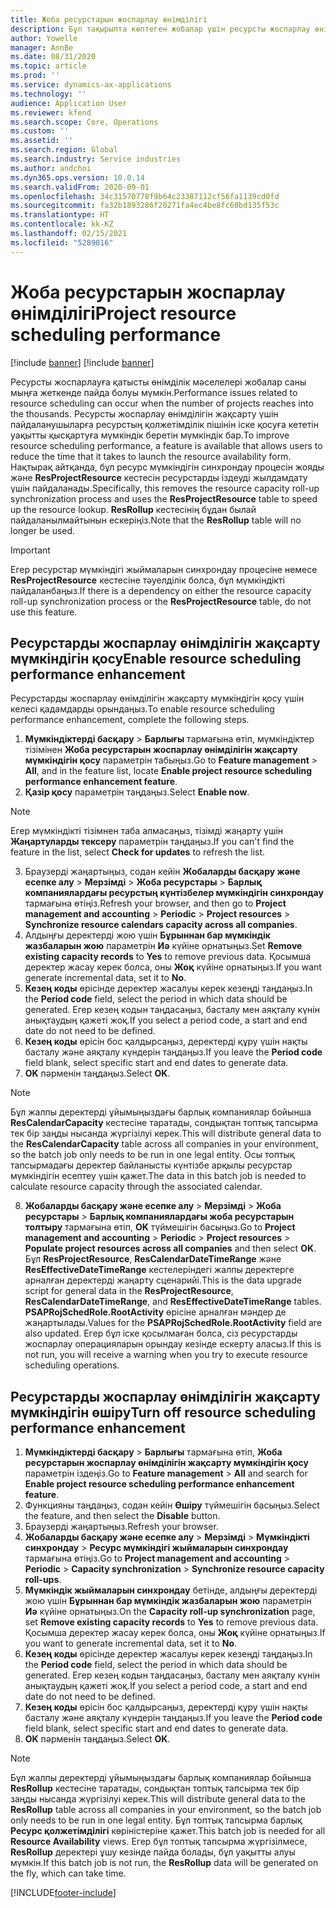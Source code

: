 ```yaml
---
title: Жоба ресурстарын жоспарлау өнімділігі
description: Бұл тақырыпта көптеген жобалар үшін ресурсты жоспарлау өнімділігін жақсарту туралы ақпарат берілген.
author: Yowelle
manager: AnnBe
ms.date: 08/31/2020
ms.topic: article
ms.prod: ''
ms.service: dynamics-ax-applications
ms.technology: ''
audience: Application User
ms.reviewer: kfend
ms.search.scope: Core, Operations
ms.custom: ''
ms.assetid: ''
ms.search.region: Global
ms.search.industry: Service industries
ms.author: andchoi
ms.dyn365.ops.version: 10.0.14
ms.search.validFrom: 2020-09-01
ms.openlocfilehash: 34c31570778f9b64c23387112cf56fa1139cd0fd
ms.sourcegitcommit: fa32b1893286f20271fa4ec4be8fc68bd135f53c
ms.translationtype: HT
ms.contentlocale: kk-KZ
ms.lasthandoff: 02/15/2021
ms.locfileid: "5289016"
---
```

# <a name="project-resource-scheduling-performance"></a><span data-ttu-id="78a2b-103">Жоба ресурстарын жоспарлау өнімділігі</span><span class="sxs-lookup"><span data-stu-id="78a2b-103">Project resource scheduling performance</span></span>

[!include [banner](../includes/banner.md)]
[!include [banner](../includes/preview-banner.md)]


<span data-ttu-id="78a2b-104">Ресурсты жоспарлауға қатысты өнімділік мәселелері жобалар саны мыңға жеткенде пайда болуы мүмкін.</span><span class="sxs-lookup"><span data-stu-id="78a2b-104">Performance issues related to resource scheduling can occur when the number of projects reaches into the thousands.</span></span> <span data-ttu-id="78a2b-105">Ресурсты жоспарлау өнімділігін жақсарту үшін пайдаланушыларға ресурстың қолжетімділік пішінін іске қосуға кететін уақытты қысқартуға мүмкіндік беретін мүмкіндік бар.</span><span class="sxs-lookup"><span data-stu-id="78a2b-105">To improve resource scheduling performance, a feature is available that allows users to reduce the time that it takes to launch the resource availability form.</span></span> <span data-ttu-id="78a2b-106">Нақтырақ айтқанда, бұл ресурс мүмкіндігін синхрондау процесін жояды және **ResProjectResource** кестесін ресурстарды іздеуді жылдамдату үшін пайдаланады.</span><span class="sxs-lookup"><span data-stu-id="78a2b-106">Specifically, this removes the resource capacity roll-up synchronization process and uses the **ResProjectResource** table to speed up the resource lookup.</span></span> <span data-ttu-id="78a2b-107">**ResRollup** кестесінің бұдан былай пайдаланылмайтынын ескеріңіз.</span><span class="sxs-lookup"><span data-stu-id="78a2b-107">Note that the **ResRollup** table will no longer be used.</span></span>

> [!IMPORTANT]
> <span data-ttu-id="78a2b-108">Егер ресурстар мүмкіндігі жыймаларын синхрондау процесіне немесе **ResProjectResource** кестесіне тәуелділік болса, бұл мүмкіндікті пайдаланбаңыз.</span><span class="sxs-lookup"><span data-stu-id="78a2b-108">If there is a dependency on either the resource capacity roll-up synchronization process or the **ResProjectResource** table, do not use this feature.</span></span>

## <a name="enable-resource-scheduling-performance-enhancement"></a><span data-ttu-id="78a2b-109">Ресурстарды жоспарлау өнімділігін жақсарту мүмкіндігін қосу</span><span class="sxs-lookup"><span data-stu-id="78a2b-109">Enable resource scheduling performance enhancement</span></span>
<span data-ttu-id="78a2b-110">Ресурстарды жоспарлау өнімділігін жақсарту мүмкіндігін қосу үшін келесі қадамдарды орындаңыз.</span><span class="sxs-lookup"><span data-stu-id="78a2b-110">To enable resource scheduling performance enhancement, complete the following steps.</span></span>

1. <span data-ttu-id="78a2b-111">**Мүмкіндіктерді басқару** > **Барлығы** тармағына өтіп, мүмкіндіктер тізімінен **Жоба ресурстарын жоспарлау өнімділігін жақсарту мүмкіндігін қосу** параметрін табыңыз.</span><span class="sxs-lookup"><span data-stu-id="78a2b-111">Go to **Feature management** > **All**, and in the feature list, locate **Enable project resource scheduling performance enhancement feature**.</span></span>
2. <span data-ttu-id="78a2b-112">**Қазір қосу** параметрін таңдаңыз.</span><span class="sxs-lookup"><span data-stu-id="78a2b-112">Select **Enable now**.</span></span>

> [!NOTE]
> <span data-ttu-id="78a2b-113">Егер мүмкіндікті тізімнен таба алмасаңыз, тізімді жаңарту үшін **Жаңартуларды тексеру** параметрін таңдаңыз.</span><span class="sxs-lookup"><span data-stu-id="78a2b-113">If you can't find the feature in the list, select **Check for updates** to refresh the list.</span></span>

3. <span data-ttu-id="78a2b-114">Браузерді жаңартыңыз, содан кейін **Жобаларды басқару және есепке алу** > **Мерзімді** > **Жоба ресурстары** > **Барлық компаниялардағы ресурстың күнтізбелер мүмкіндігін синхрондау** тармағына өтіңіз.</span><span class="sxs-lookup"><span data-stu-id="78a2b-114">Refresh your browser, and then go to **Project management and accounting** > **Periodic** > **Project resources** > **Synchronize resource calendars capacity across all companies**.</span></span>
4. <span data-ttu-id="78a2b-115">Алдыңғы деректерді жою үшін **Бұрыннан бар мүмкіндік жазбаларын жою** параметрін **Иә** күйіне орнатыңыз.</span><span class="sxs-lookup"><span data-stu-id="78a2b-115">Set **Remove existing capacity records** to **Yes** to remove previous data.</span></span> <span data-ttu-id="78a2b-116">Қосымша деректер жасау керек болса, оны **Жоқ** күйіне орнатыңыз.</span><span class="sxs-lookup"><span data-stu-id="78a2b-116">If you want generate incremental data, set it to **No**.</span></span>
5. <span data-ttu-id="78a2b-117">**Кезең коды** өрісінде деректер жасалуы керек кезеңді таңдаңыз.</span><span class="sxs-lookup"><span data-stu-id="78a2b-117">In the **Period code** field, select the period in which data should be generated.</span></span> <span data-ttu-id="78a2b-118">Егер кезең кодын таңдасаңыз, басталу мен аяқталу күнін анықтаудың қажеті жоқ.</span><span class="sxs-lookup"><span data-stu-id="78a2b-118">If you select a period code, a start and end date do not need to be defined.</span></span>
6. <span data-ttu-id="78a2b-119">**Кезең коды** өрісін бос қалдырсаңыз, деректерді құру үшін нақты басталу және аяқталу күндерін таңдаңыз.</span><span class="sxs-lookup"><span data-stu-id="78a2b-119">If you leave the **Period code** field blank, select specific start and end dates to generate data.</span></span>
7. <span data-ttu-id="78a2b-120">**OK** пәрменін таңдаңыз.</span><span class="sxs-lookup"><span data-stu-id="78a2b-120">Select **OK**.</span></span>

 > [!NOTE]
 > <span data-ttu-id="78a2b-121">Бұл жалпы деректерді ұйымыңыздағы барлық компаниялар бойынша **ResCalendarCapacity** кестесіне таратады, сондықтан топтық тапсырма тек бір заңды нысанда жүргізілуі керек.</span><span class="sxs-lookup"><span data-stu-id="78a2b-121">This will distribute general data to the **ResCalendarCapacity** table across all companies in your environment, so the batch job only needs to be run in one legal entity.</span></span> <span data-ttu-id="78a2b-122">Осы топтық тапсырмадағы деректер байланысты күнтізбе арқылы ресурстар мүмкіндігін есептеу үшін қажет.</span><span class="sxs-lookup"><span data-stu-id="78a2b-122">The data in this batch job is needed to calculate resource capacity through the associated calendar.</span></span>

8. <span data-ttu-id="78a2b-123">**Жобаларды басқару және есепке алу** > **Мерзімді** > **Жоба ресурстары** > **Барлық компаниялардағы жоба ресурстарын толтыру** тармағына өтіп, **OK** түймешігін басыңыз.</span><span class="sxs-lookup"><span data-stu-id="78a2b-123">Go to **Project management and accounting** > **Periodic** > **Project resources** > **Populate project resources across all companies** and then select **OK**.</span></span> <span data-ttu-id="78a2b-124">Бұл **ResProjectResource**, **ResCalendarDateTimeRange** және **ResEffectiveDateTimeRange** кестелеріндегі жалпы деректерге арналған деректерді жаңарту сценарийі.</span><span class="sxs-lookup"><span data-stu-id="78a2b-124">This is the data upgrade script for general data in the **ResProjectResource**, **ResCalendarDateTimeRange**, and **ResEffectiveDateTimeRange** tables.</span></span> <span data-ttu-id="78a2b-125">**PSAPRojSchedRole.RootActivity** өрісіне арналған мәндер де жаңартылады.</span><span class="sxs-lookup"><span data-stu-id="78a2b-125">Values for the **PSAPRojSchedRole.RootActivity** field are also updated.</span></span> <span data-ttu-id="78a2b-126">Егер бұл іске қосылмаған болса, сіз ресурстарды жоспарлау операцияларын орындау кезінде ескерту аласыз.</span><span class="sxs-lookup"><span data-stu-id="78a2b-126">If this is not run, you will receive a warning when you try to execute resource scheduling operations.</span></span>
 
## <a name="turn-off-resource-scheduling-performance-enhancement"></a><span data-ttu-id="78a2b-127">Ресурстарды жоспарлау өнімділігін жақсарту мүмкіндігін өшіру</span><span class="sxs-lookup"><span data-stu-id="78a2b-127">Turn off resource scheduling performance enhancement</span></span>

1. <span data-ttu-id="78a2b-128">**Мүмкіндіктерді басқару** > **Барлығы** тармағына өтіп, **Жоба ресурстарын жоспарлау өнімділігін жақсарту мүмкіндігін қосу** параметрін іздеңіз.</span><span class="sxs-lookup"><span data-stu-id="78a2b-128">Go to **Feature management** > **All**  and search for **Enable project resource scheduling performance enhancement feature**.</span></span>
2. <span data-ttu-id="78a2b-129">Функцияны таңдаңыз, содан кейін **Өшіру** түймешігін басыңыз.</span><span class="sxs-lookup"><span data-stu-id="78a2b-129">Select the feature, and then select the **Disable** button.</span></span>
3. <span data-ttu-id="78a2b-130">Браузерді жаңартыңыз.</span><span class="sxs-lookup"><span data-stu-id="78a2b-130">Refresh your browser.</span></span>
4. <span data-ttu-id="78a2b-131">**Жобаларды басқару және есепке алу** > **Мерзімді** > **Мүмкіндікті синхрондау** > **Ресурс мүмкіндігі жыймаларын синхрондау** тармағына өтіңіз.</span><span class="sxs-lookup"><span data-stu-id="78a2b-131">Go to **Project management and accounting** > **Periodic** > **Capacity synchronization** > **Synchronize resource capacity roll-ups**.</span></span>
5. <span data-ttu-id="78a2b-132">**Мүмкіндік жыймаларын синхрондау** бетінде, алдыңғы деректерді жою үшін **Бұрыннан бар мүмкіндік жазбаларын жою** параметрін **Иә** күйіне орнатыңыз.</span><span class="sxs-lookup"><span data-stu-id="78a2b-132">On the **Capacity roll-up synchronization** page, set **Remove existing capacity records** to **Yes** to remove previous data.</span></span> <span data-ttu-id="78a2b-133">Қосымша деректер жасау керек болса, оны **Жоқ** күйіне орнатыңыз.</span><span class="sxs-lookup"><span data-stu-id="78a2b-133">If you want to generate incremental data, set it to **No**.</span></span>
6. <span data-ttu-id="78a2b-134">**Кезең коды** өрісінде деректер жасалуы керек кезеңді таңдаңыз.</span><span class="sxs-lookup"><span data-stu-id="78a2b-134">In the **Period code** field, select the period in which data should be generated.</span></span> <span data-ttu-id="78a2b-135">Егер кезең кодын таңдасаңыз, басталу мен аяқталу күнін анықтаудың қажеті жоқ.</span><span class="sxs-lookup"><span data-stu-id="78a2b-135">If you select a period code, a start and end date do not need to be defined.</span></span>
7. <span data-ttu-id="78a2b-136">**Кезең коды** өрісін бос қалдырсаңыз, деректерді құру үшін нақты басталу және аяқталу күндерін таңдаңыз.</span><span class="sxs-lookup"><span data-stu-id="78a2b-136">If you leave the **Period code** field blank, select specific start and end dates to generate data.</span></span>
8. <span data-ttu-id="78a2b-137">**OK** пәрменін таңдаңыз.</span><span class="sxs-lookup"><span data-stu-id="78a2b-137">Select **OK**.</span></span>

> [!NOTE]
> <span data-ttu-id="78a2b-138">Бұл жалпы деректерді ұйымыңыздағы барлық компаниялар бойынша **ResRollup** кестесіне таратады, сондықтан топтық тапсырма тек бір заңды нысанда жүргізілуі керек.</span><span class="sxs-lookup"><span data-stu-id="78a2b-138">This will distribute general data to the **ResRollup** table across all companies in your environment, so the batch job only needs to be run in one legal entity.</span></span> <span data-ttu-id="78a2b-139">Бұл топтық тапсырма барлық **Ресурс қолжетімділігі** көріністеріне қажет.</span><span class="sxs-lookup"><span data-stu-id="78a2b-139">This batch job is needed for all **Resource Availability** views.</span></span> <span data-ttu-id="78a2b-140">Егер бұл топтық тапсырма жүргізілмесе, **ResRollup** деректері ұшу кезінде пайда болады, бұл уақытты алуы мүмкін.</span><span class="sxs-lookup"><span data-stu-id="78a2b-140">If this batch job is not run, the **ResRollup** data will be generated on the fly, which can take time.</span></span>


[!INCLUDE[footer-include](../includes/footer-banner.md)]